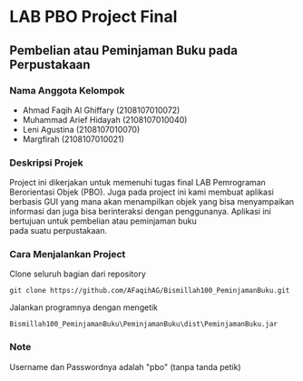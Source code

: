 # LAB PBO Project Final
## Pembelian atau Peminjaman Buku pada Perpustakaan
### Nama Anggota Kelompok
* Ahmad Faqih Al Ghiffary   (2108107010072)
* Muhammad Arief Hidayah    (2108107010040)
* Leni Agustina             (2108107010070)
* Margfirah                  (2108107010021)

### Deskripsi Projek

Project ini dikerjakan untuk memenuhi 
tugas final LAB Pemrograman Berorientasi Objek (PBO).
Juga pada project ini kami membuat aplikasi berbasis GUI
yang mana akan menampilkan objek yang bisa menyampaikan informasi
dan juga bisa berinteraksi dengan penggunanya.
Aplikasi ini bertujuan untuk pembelian atau peminjaman buku  
pada suatu perpustakaan. 

### Cara Menjalankan Project

Clone seluruh bagian dari repository
```
git clone https://github.com/AFaqihAG/Bismillah100_PeminjamanBuku.git
```
Jalankan programnya dengan mengetik
```
Bismillah100_PeminjamanBuku\PeminjamanBuku\dist\PeminjamanBuku.jar
```

### Note
Username dan Passwordnya adalah "pbo" (tanpa tanda petik)
